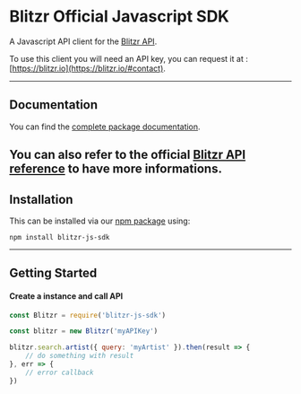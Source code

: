 Blitzr Official Javascript SDK
==============================

A Javascript API client for the [Blitzr API](https://blitzr.io).

To use this client you will need an API key, you can request it at : [https://blitzr.io](https://blitzr.io/#contact).


----------

Documentation
-------------

You can find the [complete package documentation](http://blitzr.github.io/blitzr-js-sdk/).

You can also refer to the official [Blitzr API reference](https://blitzr.io/doc) to have more informations.
----------


Installation
------------

This can be installed via our [npm package](https://www.npmjs.com/package/blitzr-js-sdk) using:

```
npm install blitzr-js-sdk
```

----------

Getting Started
---------------

#### Create a instance and call API
```javascript
const Blitzr = require('blitzr-js-sdk')

const blitzr = new Blitzr('myAPIKey')

blitzr.search.artist({ query: 'myArtist' }).then(result => {
    // do something with result
}, err => {
    // error callback
})
```
